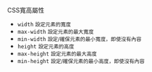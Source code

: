CSS寬高屬性
- `width` <small>設定元素的寬度</small>
- `max-width` <small>設定元素的最大寬度</small>
- `min-width` <small>設定/確保元素的最小寬度，即使沒有內容</small>
- `height` <small>設定元素的高度</small>
- `max-height` <small>設定元素的最大高度</small>
- `min-height` <small>設定/確保元素的最小高度，即使沒有內容</small>